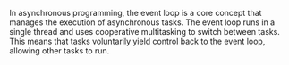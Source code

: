 In asynchronous programming, the event loop is a core concept that manages the execution of asynchronous tasks. The event loop runs in a single thread and uses cooperative multitasking to switch between tasks. This means that tasks voluntarily yield control back to the event loop, allowing other tasks to run.